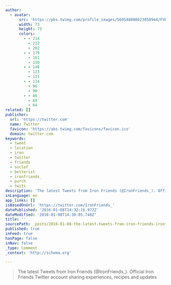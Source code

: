 ```yaml
---
author:
  - avatar:
      src: 'https://pbs.twimg.com/profile_images/569548008623058944/FVUkZHow_bigger.jpeg'
      width: 73
      height: 73
      colors:
        - - 214
          - 212
          - 202
        - - 179
          - 161
          - 150
        - - 148
          - 123
          - 115
        - - 114
          - 96
          - 90
        - - 86
          - 69
          - 64
related: []
publisher:
  url: 'https://twitter.com'
  name: Twitter
  favicon: 'https://abs.twimg.com/favicons/favicon.ico'
  domain: twitter.com
keywords:
  - tweet
  - location
  - iron
  - twitter
  - friends
  - soclof
  - betterist
  - ironfriends_
  - purch
  - twits
description: 'The latest Tweets from Iron Friends (@IronFriends_). Official Iron Friends Twitter account sharing experiences, recipes and updates'
inLanguage: en
app_links: []
isBasedOnUrl: 'https://twitter.com/IronFriends_'
datePublished: '2016-01-08T14:32:16.972Z'
dateModified: '2016-01-08T14:30:05.748Z'
title: ''
sourcePath: _posts/2016-01-08-the-latest-tweets-from-iron-friends-ironfriends_-officia.md
published: true
inFeed: true
hasPage: false
inNav: false
_type: Comment
_context: 'http://schema.org'

---
```

> The latest Tweets from Iron Friends &lpar;&commat;IronFriends&lowbar;&rpar;&period; Official Iron Friends Twitter account sharing experiences&comma; recipes and updates